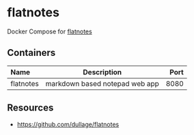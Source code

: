 # flatnotes

Docker Compose for [flatnotes](https://github.com/dullage/flatnotes)

## Containers

| Name         | Description                     | Port  |
| :----------- | :-----------------------------: | ----: |
| flatnotes    | markdown based notepad web app  | 8080  |

## Resources

- https://github.com/dullage/flatnotes

